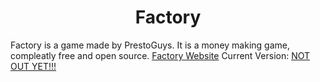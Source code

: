 <h1 align="center">
Factory
</h1>
Factory is a game made by PrestoGuys. It is a money making game, compleatly free and open source.
<a href="url">Factory Website</a>
Current Version: <a href="url">NOT OUT YET!!!</a>











